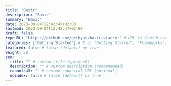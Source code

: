 ```yaml
---
title: "Basic"
description: "Basic"
summary: "Basic"
date: 2023-09-04T12:42:47+02:00
lastmod: 2023-09-04T12:42:47+02:00
draft: false
repoURL: "https://github.com/gethyas/basic-starter" # URL to GitHub repository
categories: ["Getting Started"] # E.g. "Getting Started", "Frameworks", "Integrations", or "Templates"
featured: false # false (default) or true
weight: 50
seo:
  title: "" # custom title (optional)
  description: "" # custom description (recommended)
  canonical: "" # custom canonical URL (optional)
  noindex: false # false (default) or true
---
```


